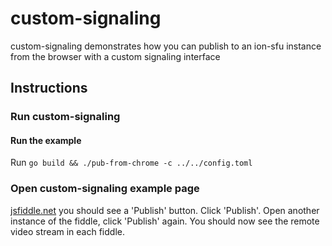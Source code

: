 # custom-signaling
custom-signaling demonstrates how you can publish to an ion-sfu instance from the browser with a custom signaling interface

## Instructions

### Run custom-signaling

#### Run the example
Run `go build && ./pub-from-chrome -c ../../config.toml`

### Open custom-signaling example page
[jsfiddle.net](https://jsfiddle.net/xow2d1Lq/) you should see a 'Publish' button. Click 'Publish'. Open another instance of the fiddle, click 'Publish' again. You should now see the remote video stream in each fiddle.

